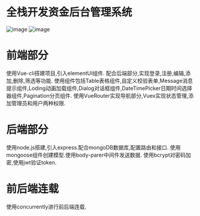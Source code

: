 # 全栈开发资金后台管理系统
 ![image](https://github.com/zaxtseng/node-vue-fund/tree/master/client/screenshots/1.png)
 ![image](https://github.com/zaxtseng/node-vue-fund/tree/master/client/screenshots/2.png)
# 前端部分
使用Vue-cli搭建项目,引入elementUI组件.
配合后端部分,实现登录,注册,编辑,添加,删除,筛选等功能.
使用组件包括Table表格组件,自定义校验表单,Message消息提示组件,Loding动画加载组件,Dialog对话框组件,DateTimePicker日期时间选择器组件,Pagination分页组件.
使用VueRouter实现导航部分,Vuex实现状态管理,添加管理员和用户两种权限.
# 后端部分
使用node.js搭建,引入express.配合mongoDB数据库,配置路由和接口.
使用mongoose组件创建模型.使用body-parer中间件发送数据.
使用bcrypt对密码加密,使用jwt验证token.

# 前后端连载
使用concurrently进行前后端连载.
